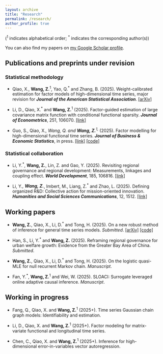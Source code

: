 ```yaml
---
layout: archive
title: "Research"
permalink: /research/
author_profile: true
---
```

(<sup>1</sup> indicates alphabetical order; <sup>*</sup> indicates the corresponding author(s))

You can also find my papers on [my Google Scholar profile](https://scholar.google.com/citations?user=W-gAOSoAAAAJ&hl=zh-CN).

## Publications and preprints under revision

### Statistical methodology

- Qiao, X., **Wang, Z.**<sup>1</sup>, Yao, Q.<sup>*</sup> and Zhang, B. (2025). Weight-calibrated estimation for factor models of high-dimensional time series, major revision for **_Journal of the American Statistical Association_**. [[arXiv]](https://arxiv.org/abs/2505.01357)

- Li, D., Qiao, X.<sup>*</sup> and **Wang, Z.**<sup>1</sup> (2025). Factor-guided estimation of large covariance matrix function with conditional functional sparsity. **_Journal of Econometrics_**, 251, 106070. [[link]](https://doi.org/10.1016/j.jeconom.2025.106070)

- Guo, S., Qiao, X.<sup>*</sup>, Wang, Q. and **Wang, Z.**<sup>1,*</sup> (2025). Factor modelling for high-dimensional functional time series. **_Journal of Business & Economic Statistics_**, in press. [[link]](https://doi.org/10.1080/07350015.2025.2505493) [[code]](https://github.com/qswangstat/FMHDFTS)


### Statistical collaboration

- Li, Y.<sup>*</sup>, **Wang, Z.**, Lin, Z. and Gao, Y. (2025). Revisiting regional governance and regional development: Measurements, linkages and coupling effect. **_World Development_**, 185, 106816. [[link]](https://doi.org/10.1016/j.worlddev.2024.106816)

- Li, Y.<sup>*</sup>, **Wang, Z.**<sup>*</sup>, Imbert, M., Liang, Z.<sup>*</sup> and Zhao, L. (2025). Defining organized R&D: Collective action for mission-oriented innovation. **_Humanities and Social Sciences Communications_**, 12, 1512. [[link]](https://www.nature.com/articles/s41599-025-05795-8)


## Working papers

- **Wang, Z.**, Qiao, X., Li, D.<sup>*</sup> and Tong, H. (2025). On a new robust method of inference for general time series models. _Submitted_. [[arXiv]](https://arxiv.org/abs/2503.08655) [[code]](https://github.com/wangzh-stat/TSQMLE)

- Han, S., Li, Y.<sup>*</sup> and **Wang, Z.** (2025). Reframing regional governance for urban welfare growth: Evidence from the Greater Bay Area of China. _Submitted_.

- **Wang, Z.**, Qiao, X., Li, D.<sup>*</sup> and Tong, H. (2025). On the logistic quasi-MLE for null recurrent Markov chain. _Manuscript_.

- Fan, Y.<sup>*</sup>, **Wang, Z.**<sup>1</sup> and Wei, W. (2025). SLOACI: Surrogate leveraged online adaptive causal inference. _Manuscript_.


## Working in progress

- Fang, Q., Qiao, X. and **Wang, Z.**<sup>1</sup> (2025+). Time series Gaussian chain graph models: Identifiability and estimation.

- Li, D., Qiao, X. and **Wang, Z.**<sup>1</sup> (2025+). Factor modeling for matrix-variate functional and longitudinal time series.

- Chen, C., Qiao, X. and **Wang, Z.**<sup>1</sup> (2025+). Inference for high-dimensional error-in-variables vector autoregression.

